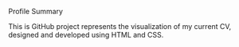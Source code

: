 Profile Summary

This is GitHub project represents the visualization of my current CV, designed and developed using HTML and CSS.
